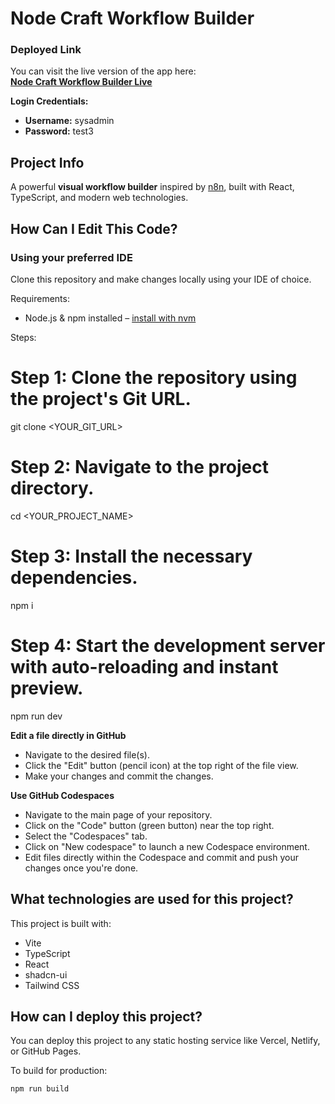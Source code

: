 # Node Craft Workflow Builder

### Deployed Link

You can visit the live version of the app here:  
[**Node Craft Workflow Builder Live**](https://work-flow-builder-red.vercel.app/)

**Login Credentials:**

- **Username:** sysadmin  
- **Password:** test3

## Project Info

A powerful **visual workflow builder** inspired by [n8n](https://n8n.io), built with React, TypeScript, and modern web technologies.

## How Can I Edit This Code?

### Using your preferred IDE

Clone this repository and make changes locally using your IDE of choice.

Requirements:
- Node.js & npm installed – [install with nvm](https://github.com/nvm-sh/nvm#installing-and-updating)

Steps:


# Step 1: Clone the repository using the project's Git URL.
git clone <YOUR_GIT_URL>

# Step 2: Navigate to the project directory.
cd <YOUR_PROJECT_NAME>

# Step 3: Install the necessary dependencies.
npm i

# Step 4: Start the development server with auto-reloading and instant preview.
npm run dev

**Edit a file directly in GitHub**

- Navigate to the desired file(s).
- Click the "Edit" button (pencil icon) at the top right of the file view.
- Make your changes and commit the changes.

**Use GitHub Codespaces**

- Navigate to the main page of your repository.
- Click on the "Code" button (green button) near the top right.
- Select the "Codespaces" tab.
- Click on "New codespace" to launch a new Codespace environment.
- Edit files directly within the Codespace and commit and push your changes once you're done.

## What technologies are used for this project?

This project is built with:

- Vite
- TypeScript
- React
- shadcn-ui
- Tailwind CSS

## How can I deploy this project?

You can deploy this project to any static hosting service like Vercel, Netlify, or GitHub Pages.

To build for production:
```sh
npm run build
```

